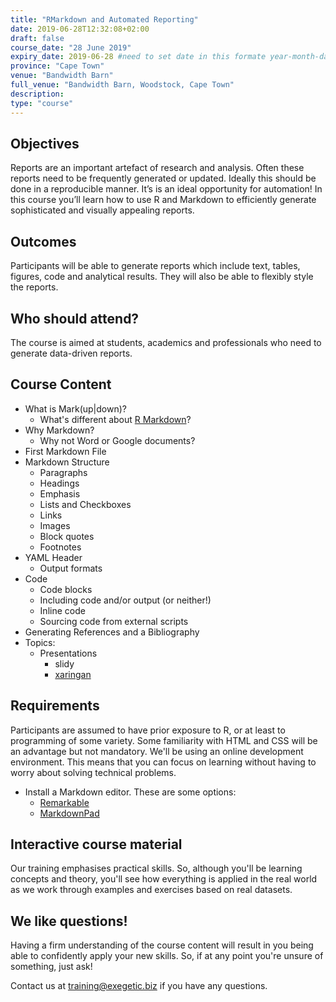```yaml
---
title: "RMarkdown and Automated Reporting"
date: 2019-06-28T12:32:08+02:00
draft: false
course_date: "28 June 2019"
expiry_date: 2019-06-28 #need to set date in this formate year-month-day
province: "Cape Town"
venue: "Bandwidth Barn"
full_venue: "Bandwidth Barn, Woodstock, Cape Town"
description: 
type: "course"
---
```


## Objectives

Reports are an important artefact of research and analysis. Often these reports need to be frequently generated or updated. Ideally this should be done in a reproducible manner. It’s is an ideal opportunity for automation! In this course you’ll learn how to use R and Markdown to efficiently generate sophisticated and visually appealing reports.
          
## Outcomes

Participants will be able to generate reports which include text, tables, figures, code and analytical results. They will also be able to flexibly style the reports.

## Who should attend?

The course is aimed at students, academics and professionals who need to generate data-driven reports.

## Course Content

- What is Mark(up|down)?
  - What's different about [R Markdown](https://github.com/rstudio/rmarkdown)?
- Why Markdown?
  - Why not Word or Google documents?
- First Markdown File
- Markdown Structure
  - Paragraphs
  - Headings
  - Emphasis
  - Lists and Checkboxes
  - Links
  - Images
  - Block quotes
  - Footnotes
- YAML Header
  - Output formats
- Code
  - Code blocks
  - Including code and/or output (or neither!)
  - Inline code
  - Sourcing code from external scripts
- Generating References and a Bibliography
- Topics:
  - Presentations
    - slidy
    - [xaringan](https://github.com/yihui/xaringan)
          
## Requirements
          
Participants are assumed to have prior exposure to R, or at least to programming of some variety. Some familiarity with HTML and CSS will be an advantage but not mandatory. We'll be using an online development environment. This means that you can focus on learning without having to worry about solving technical problems.
- Install a Markdown editor. These are some options:
  - [Remarkable](https://remarkableapp.github.io/index.html)
  - [MarkdownPad](http://markdownpad.com/)

## Interactive course material
          
Our training emphasises practical skills. So, although you'll be learning concepts and theory, you'll see how everything is applied in the real world as we work through examples and exercises based on real datasets.

## We like questions!
          
Having a firm understanding of the course content will result in you being able to confidently apply your new skills. So, if at any point you're unsure of something, just ask!

Contact us at training@exegetic.biz if you have any questions.
